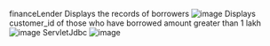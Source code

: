 financeLender
Displays the records of borrowers
![image](https://github.com/harshithaendreddy/Enterprise_Programming/assets/143935928/023f34f2-4308-4210-8460-29f2df1e14f9)
Displays customer_id of those who have borrowed amount greater than 1 lakh
![image](https://github.com/harshithaendreddy/Enterprise_Programming/assets/143935928/d99906e7-fd09-4524-aff7-a32abbd5f1c9)
ServletJdbc
![image](https://github.com/harshithaendreddy/Enterprise_Programming/assets/143935928/d20050d1-5196-4282-a9b3-942d69a2a723)

